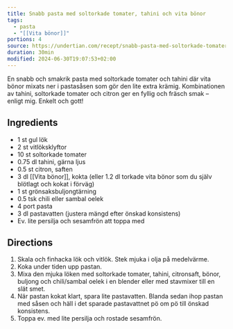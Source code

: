 ```yaml
---
title: Snabb pasta med soltorkade tomater, tahini och vita bönor
tags:
  - pasta
  - "[[Vita bönor]]"
portions: 4
source: https://undertian.com/recept/snabb-pasta-med-soltorkade-tomater-tahini-och-vita-bonor/
duration: 30min
modified: 2024-06-30T19:07:53+02:00
---
```

En snabb och smakrik pasta med soltorkade tomater och tahini där vita bönor mixats ner i pastasåsen som gör den lite extra krämig. Kombinationen av tahini, soltorkade tomater och citron ger en fyllig och fräsch smak – enligt mig. Enkelt och gott!

## Ingredients
- 1 st gul lök
- 2 st vitlöksklyftor
- 10 st soltorkade tomater
- 0.75 dl tahini, gärna ljus
- 0.5 st citron, saften
- 3 dl [[Vita bönor]], kokta (eller 1.2 dl torkade vita bönor som du själv blötlagt och kokat i förväg)
- 1 st grönsaksbuljongtärning
- 0.5 tsk chili eller sambal oelek
- 4 port pasta
- 3 dl pastavatten (justera mängd efter önskad konsistens)
- Ev. lite persilja och sesamfrön att toppa med

## Directions
1. Skala och finhacka lök och vitlök. Stek mjuka i olja på medelvärme.
2. Koka under tiden upp pastan.
3. Mixa den mjuka löken med soltorkade tomater, tahini, citronsaft, bönor, buljong och chili/sambal oelek i en blender eller med stavmixer till en slät smet.
4. När pastan kokat klart, spara lite pastavatten. Blanda sedan ihop pastan med såsen och häll i det sparade pastavattnet pö om pö till önskad konsistens.
5. Toppa ev. med lite persilja och rostade sesamfrön.
